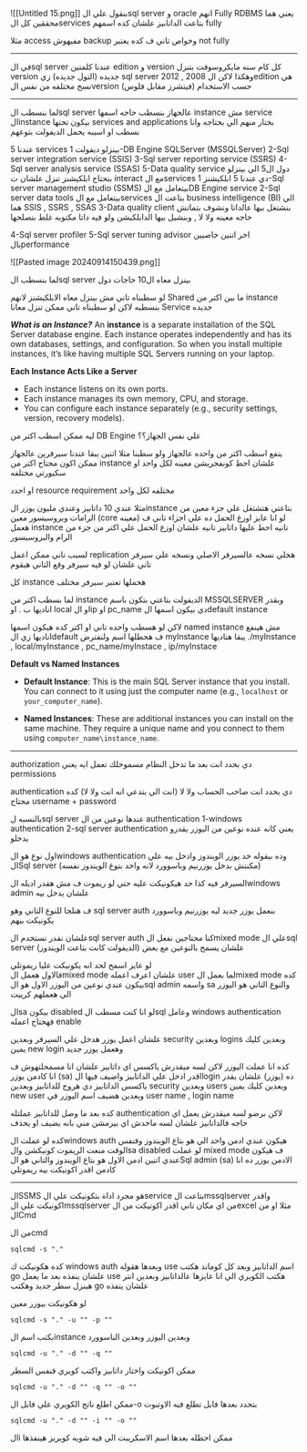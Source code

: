 ![[Untitled 15.png]]
بنقول علي الsql server  و oracle انهم Fully RDBMS
يعني هما محققين كل الservices بتاعت الداتابيز علشان كده اسمهم fully

مثلا access مفيهوش backup وخواص تاني ف كده يعتبر not fully

-----
في الsql server عندنا كلمتين edition و version
كل كام سنه مايكروسوفت بتنزل version جديده (التول جديده) زي sql server 2012 , 2008 وهكذا 
لاكن الedition هي نسخ مختلفه من نفس الversion حسب الاستخدام (فيتشرز مقابل فلوس)

----
لما بنسطب الsql server عالجهاز بنسطب حاجه اسمها instance مش service
الinstance بيكون تحتها services and applications
بختار منهم الي بحتاجه وانا بسطب او اسيبه يحمل الديفولت بتوعهم 

عندنا 5 services بينزلو ديفولت 
1-DB Engine SQLServer (MSSQLServer)
2-Sql server integration service (SSIS)
3-Sql server reporting service (SSRS)
4-Sql server analysis service (SSAS)
5-Data quality service
دول ال5 الي بينزلو 
بنحتاج ابلكيشنز تنزل علشان ت interact مع الservices دي
عندنا 5 ابلكيشنز 
1-Sql server management studio (SSMS)
بيتعامل مع الDB Engine service
2-Sql server data tools 
بيتعامل مع الservices بتاعت ال business intelligence (BI) الي هما SSIS , SSRS , SSAS
3-Data quality client
بنشتغل بيها عالداتا ونشوف بتماتش حاجه معينه ولا لا , وبنشيل بيها الدابلكيشن
ولو فيه داتا مكتوبه غلط بنصلحها

4-Sql server profiler
5-Sql server tuning advisor
اخر اتنين خاصيين بالperformance 

![[Pasted image 20240914150439.png]]

لما بنسطب الsql server بينزل معاه ال10 حاجات دول

لو سطبناه تاني مش بينزل معاه الابلكيشنز لانهم Shared ما بين اكتر من instance بنسطبه
لاكن لو سطبناه تاني ممكن تنزل معانا Service جديده

***What is an Instance?***
An **instance** is a separate installation of the SQL Server database engine. Each instance operates independently and has its own databases, settings, and configuration. So when you install multiple instances, it’s like having multiple SQL Servers running on your laptop.

 **Each Instance Acts Like a Server**
- Each instance listens on its own ports.
- Each instance manages its own memory, CPU, and storage.
- You can configure each instance separately (e.g., security settings, version, recovery models).

ليه ممكن اسطب اكتر من DB Engine علي نفس الجهاز؟؟

ينفع اسطب اكتر من واحده عالجهاز ولو سطبنا مثلا اتنين يبقا عندنا سيرفرين عالجهاز 
ممكن اكون محتاج اكتر من instance علشان احط كونفجريشن معينه لكل واحد او سكيورتي مختلفه 

او احدد resource requirement مختلفه لكل واحد

مثلا عندي 10 داتابيز وعندي مليون يوزر
الinstance بتاعتي هتشتغل علي جزء معين من الرامات وبروسيسور معين (core معينه) 
لو انا عايز اوزع الحمل ده علي اجزاء تاني ف هعمل instance تانيه احط عليها داتابيز تانيه علشان اوزع الحمل علي اكتر من جزء من الرام والبروسيسور

لسبب تاني ممكن اعمل replication هخلي نسخه عالسيرفر الاصلي ونسخه علي سيرفر تاني علشان لو فيه سيرفر وقع التاني هيقوم

كل instance هحملها تعتبر سيرفر مختلف


لما بسطب اكتر من instance 
الديفولت بتاعتي بتكون باسم MSSQLSERVER وبقدر اناديها ب . او local او الip او pc_name
دي بيكون اسمها الdefault instance

لاكن لو هسطب واحده تاني او اكتر كده هيكون اسمها named instance مش هينفع اناديها زي الdefault ف هحطلها اسم
ولنفترض myInstance
يبقا هناديها 
./myInstance  , local/myInstance , pc_name/myInstace , ip/myInstace


**Default vs Named Instances**
- **Default Instance**: This is the main SQL Server instance that you install. You can connect to it using just the computer name (e.g., `localhost` or `your_computer_name`).
    
- **Named Instances**: These are additional instances you can install on the same machine. They require a unique name and you connect to them using `computer_name\instance_name`.




----
authorization 
دي بحدد انت بعد ما تدخل النظام مسموحلك تعمل ايه 
يعني permissions


authentication 
دي بحدد انت صاحب الحساب ولا لا (انت الي بتدعي انه انت ولا لا) 
كده محتاج username + password

بالنسبه لsql server 
عندها نوعين من ال authentication
1-windows authentication 
2-sql server authentication
يعني كانه عنده نوعين من اليوزر يقدرو يدخلو 

اول نوع هو الwindows authentication وده بيقوله خد يوزر الويندوز وادخل بيه علي الSql server (مكنتش بدخل يوزرنيم وباسوورد لانه واخد بتوع الويندوز نفسه)

السيرفر فيه كذا حد هيكونيكت عليه حتي لو ريموت 
ف مش هقدر اديله الwindows admin علشان يدخل بيه

 ف هنلجا للنوع التاني وهو sql server auth 
 بنعمل يوزر جديد ليه يوزرنيم وباسوورد يكونيكت بيهم

علشان نقدر نستخدم الsql server auth كنا محتاجين نفعل الmixed mode علي الsql server علشان يسمح بالنوعين مع بعض (الديفولت كانت بتاعت الويندوز) 


لو عايز اسمح لحد انه يكونيكت عليا ريموتلي  
فالاول هعمل الmixed mode علشان اعرف اعمله user 
لما بعمل الmixed mode كده بيكون عندي نوعين من اليوزر الاول هو الsql admin واسمه sa والنوع التاني هو اليوزر الي هعملهم كرييت

الsa بيكون disabled لو انا كنت مسطب الsql وعامل windows authentication
فهحتاج اعمله enable


علشان اعمل يوزر هدخل علي السيرفر وبعدين security وبعدين logins وبعدين كليك يمين new login وهعمل يوزر جديد 

كده انا عملت اليوزر لاكن لسه ميقدرش ياكسس اي داتابيز علشان انا مسمحلتهوش 
ف انا كادمن يوزر (sa) اقدر ادخل علي الداتابيز واضيف فيها الlogin ده (يوزر) علشان يقدر ياكسس الداتابيز دي
هروح للداتابيز وبعدين security وبعدين users وبعدين كليك يمين new user
وبعدين هضيف اسم اليوزر في user name , login name

كده بعد ما وصل للداتابيز عملتله authentication
لاكن برضو لسه ميقدرش يعمل اي حاجه فالداتابيز علشان لسه ماخدش اي بيرمشن مني بانه يضيف او يحذف 



كده لو عملت الwindows auth هيكون عندي ادمن واحد الي هو بتاع الويندوز وفنفس الوقت منعت الريموت كونيكشن والsa disabled
لو عملت mixed mode ف هيكون عندي اتنين ادمن الاول هو بتاع الويندوز والتاني هو الSql admin (sa)
الادمن يوزر ده انا كادمن اقدر اكونيكت بيه ريموتلي

-----
الSSMS هو مجرد اداة بتكونيكت علي الservice بتاعت الmssqlserver
واقدر اكونيكت علي الmssqlserver من اي مكان تاني
اقدر اكونيكت من الexcel مثلا او من الCmd

من الcmd
```
sqlcmd -s "."
```
كده هكونيكت ك windows auth وبعدها هقوله use اسم الداتابيز 
وبعد كل كوماند هكتب go علشان ينفذه 
بعد ما يعمل use هكتب الكويري الي انا عايزها عالداتابيز وبعدين انتر هينزل سطر جديد وهكتب go علشان ينفذه

لو هكونيكت بيوزر معين 
```
sqlcmd -s "." -u "" -p ""
```
بكتب اسم الinstance وبعدين اليوزر وبعدين الباسوورد

```
sqlcmd -u "." -d "" -q ""
```
ممكن اكونيكت واختار داتابيز واكتب كويري فنفس السطر

```
sqlcmd -u "." -d "" -q "" -o ""
```
ممكن اطلع ناتج الكويري علي فايل 
ال-o بتحدد بعدها فايل تطلع فيه الاوتبوت

```
sqlcmd -u "." -d "" -i "" -o ""
```
الi ممكن احطله بعدها اسم الاسكريبت الي فيه شويه كويريز هينفذها